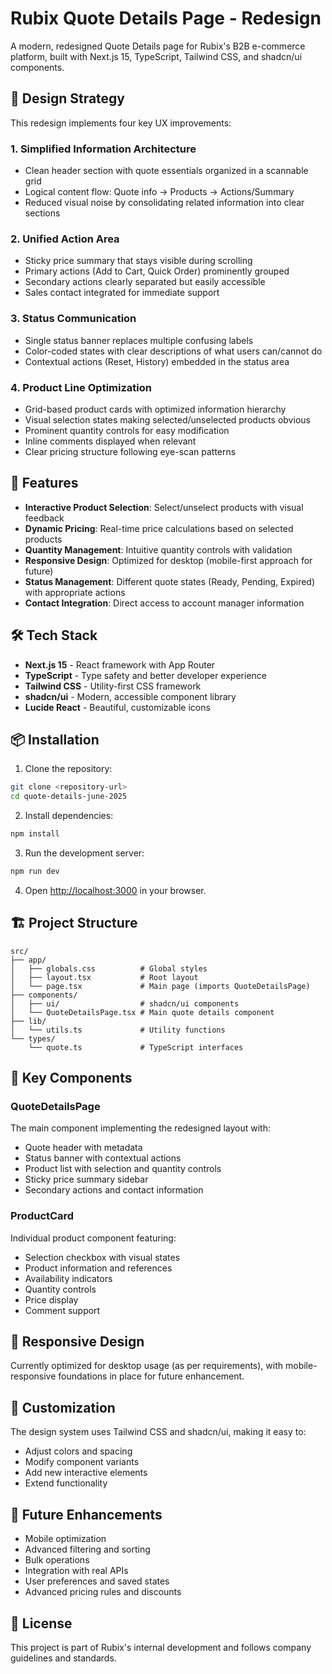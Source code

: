# Rubix Quote Details Page - Redesign

A modern, redesigned Quote Details page for Rubix's B2B e-commerce platform, built with Next.js 15, TypeScript, Tailwind CSS, and shadcn/ui components.

## 🎯 Design Strategy

This redesign implements four key UX improvements:

### 1. **Simplified Information Architecture**
- Clean header section with quote essentials organized in a scannable grid
- Logical content flow: Quote info → Products → Actions/Summary
- Reduced visual noise by consolidating related information into clear sections

### 2. **Unified Action Area**
- Sticky price summary that stays visible during scrolling
- Primary actions (Add to Cart, Quick Order) prominently grouped
- Secondary actions clearly separated but easily accessible
- Sales contact integrated for immediate support

### 3. **Status Communication**
- Single status banner replaces multiple confusing labels
- Color-coded states with clear descriptions of what users can/cannot do
- Contextual actions (Reset, History) embedded in the status area

### 4. **Product Line Optimization**
- Grid-based product cards with optimized information hierarchy
- Visual selection states making selected/unselected products obvious
- Prominent quantity controls for easy modification
- Inline comments displayed when relevant
- Clear pricing structure following eye-scan patterns

## 🚀 Features

- **Interactive Product Selection**: Select/unselect products with visual feedback
- **Dynamic Pricing**: Real-time price calculations based on selected products
- **Quantity Management**: Intuitive quantity controls with validation
- **Responsive Design**: Optimized for desktop (mobile-first approach for future)
- **Status Management**: Different quote states (Ready, Pending, Expired) with appropriate actions
- **Contact Integration**: Direct access to account manager information

## 🛠 Tech Stack

- **Next.js 15** - React framework with App Router
- **TypeScript** - Type safety and better developer experience
- **Tailwind CSS** - Utility-first CSS framework
- **shadcn/ui** - Modern, accessible component library
- **Lucide React** - Beautiful, customizable icons

## 📦 Installation

1. Clone the repository:
```bash
git clone <repository-url>
cd quote-details-june-2025
```

2. Install dependencies:
```bash
npm install
```

3. Run the development server:
```bash
npm run dev
```

4. Open [http://localhost:3000](http://localhost:3000) in your browser.

## 🏗 Project Structure

```
src/
├── app/
│   ├── globals.css          # Global styles
│   ├── layout.tsx           # Root layout
│   └── page.tsx             # Main page (imports QuoteDetailsPage)
├── components/
│   ├── ui/                  # shadcn/ui components
│   └── QuoteDetailsPage.tsx # Main quote details component
├── lib/
│   └── utils.ts             # Utility functions
└── types/
    └── quote.ts             # TypeScript interfaces
```

## 🎨 Key Components

### QuoteDetailsPage
The main component implementing the redesigned layout with:
- Quote header with metadata
- Status banner with contextual actions
- Product list with selection and quantity controls
- Sticky price summary sidebar
- Secondary actions and contact information

### ProductCard
Individual product component featuring:
- Selection checkbox with visual states
- Product information and references
- Availability indicators
- Quantity controls
- Price display
- Comment support

## 📱 Responsive Design

Currently optimized for desktop usage (as per requirements), with mobile-responsive foundations in place for future enhancement.

## 🔧 Customization

The design system uses Tailwind CSS and shadcn/ui, making it easy to:
- Adjust colors and spacing
- Modify component variants
- Add new interactive elements
- Extend functionality

## 🚀 Future Enhancements

- Mobile optimization
- Advanced filtering and sorting
- Bulk operations
- Integration with real APIs
- User preferences and saved states
- Advanced pricing rules and discounts

## 📄 License

This project is part of Rubix's internal development and follows company guidelines and standards.
